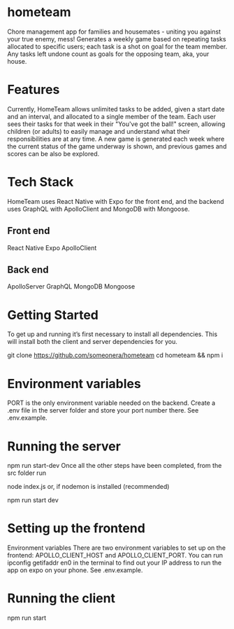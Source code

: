 # hometeam

Chore management app for families and housemates - uniting you against your true enemy, mess!
Generates a weekly game based on repeating tasks allocated to specific users; each task is a shot on goal for the team member. Any tasks left undone count as goals for the opposing team, aka, your house.

# Features

Currently, HomeTeam allows unlimited tasks to be added, given a start date and an interval, and allocated to a single member of the team. Each user sees their tasks for that week in their "You've got the ball!" screen, allowing children (or adults) to easily manage and understand what their responsibilities are at any time. A new game is generated each week where the current status of the game underway is shown, and previous games and scores can be also be explored.

# Tech Stack

HomeTeam uses React Native with Expo for the front end, and the backend uses GraphQL with ApolloClient and MongoDB with Mongoose.

## Front end

React Native
Expo
ApolloClient

## Back end

ApolloServer
GraphQL
MongoDB
Mongoose

# Getting Started

To get up and running it’s first necessary to install all dependencies. This will install both the client and server dependencies for you.

git clone https://github.com/someonera/hometeam
cd hometeam && npm i

# Environment variables

PORT is the only environment variable needed on the backend. Create a .env file in the server folder and store your port number there. See .env.example.

# Running the server

npm run start-dev
Once all the other steps have been completed, from the src folder run

node index.js
or, if nodemon is installed (recommended)

npm run start dev

# Setting up the frontend

Environment variables
There are two environment variables to set up on the frontend: APOLLO_CLIENT_HOST and APOLLO_CLIENT_PORT.
You can run ipconfig getifaddr en0 in the terminal to find out your IP address to run the app on expo on your phone. See .env.example.

# Running the client

npm run start
